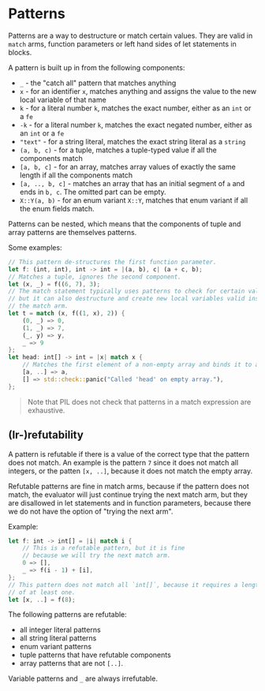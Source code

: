 # Patterns

Patterns are a way to destructure or match certain values. They are valid in `match` arms,
function parameters or left hand sides of let statements in blocks.

A pattern is built up in from the following components:

- `_` - the "catch all" pattern that matches anything
- `x` - for an identifier `x`, matches anything and assigns the value to the new local variable of that name
- `k` - for a literal number `k`, matches the exact number, either as an `int` or a `fe`
- `-k` - for a literal number `k`, matches the exact negated number, either as an `int` or a `fe`
- `"text"` - for a string literal, matches the exact string literal as a `string`
- `(a, b, c)` - for a tuple, matches a tuple-typed value if all the components match
- `[a, b, c]` - for an array, matches array values of exactly the same length if all the components match
- `[a, .., b, c]` - matches an array that has an initial segment of `a` and ends in `b, c`. The omitted part can be empty.
- `X::Y(a, b)` - for an enum variant `X::Y`, matches that enum variant if all the enum fields match.

Patterns can be nested, which means that the components of tuple and array patterns
are themselves patterns.

Some examples:

```rust
// This pattern de-structures the first function parameter.
let f: (int, int), int -> int = |(a, b), c| (a + c, b);
// Matches a tuple, ignores the second component.
let (x, _) = f((6, 7), 3);
// The match statement typically uses patterns to check for certain values
// but it can also destructure and create new local variables valid inside
// the match arm.
let t = match (x, f((1, x), 2)) {
    (0, _) => 0,
    (1, _) => 7,
    (_, y) => y,
    _ => 9
};
let head: int[] -> int = |x| match x {
    // Matches the first element of a non-empty array and binds it to a local variable.
    [a, ..] => a,
    [] => std::check::panic("Called 'head' on empty array."),
};
```

> Note that PIL does not check that patterns in a match expression are exhaustive.

## (Ir-)refutability

A pattern is refutable if there is a value of the correct type that the pattern does not match.
An example is the pattern `7` since it does not match all integers, or the patten `[x, ..]`, because it
does not match the empty array.

Refutable patterns are fine in match arms, because if the pattern does not match, the evaluator will
just continue trying the next match arm, but they are disallowed in let statements and in function
parameters, because there we do not have the option of "trying the next arm".

Example:
```rust
let f: int -> int[] = |i| match i {
    // This is a refutable pattern, but it is fine
    // because we will try the next match arm.
    0 => [],
    _ => f(i - 1) + [i],
};
// This pattern does not match all `int[]`, because it requires a length
// of at least one.
let [x, ..] = f(8);
```

The following patterns are refutable:

- all integer literal patterns
- all string literal patterns
- enum variant patterns
- tuple patterns that have refutable components
- array patterns that are not `[..]`.

Variable patterns and `_` are always irrefutable.
